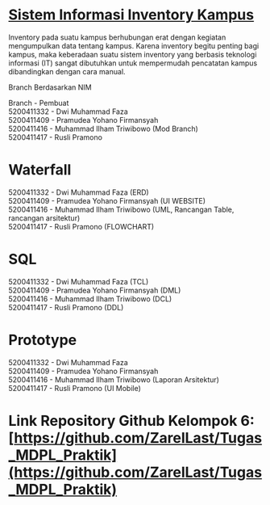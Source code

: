 # [Sistem Informasi Inventory Kampus](https://github.com/ZarelLast/Tugas_MDPL_Praktik)
Inventory pada suatu kampus berhubungan erat dengan kegiatan mengumpulkan data tentang kampus. Karena inventory begitu penting bagi kampus, maka keberadaan suatu sistem inventory yang berbasis teknologi informasi (IT) sangat dibutuhkan untuk mempermudah pencatatan kampus dibandingkan dengan cara manual.

Branch Berdasarkan NIM</br>

Branch     - Pembuat</br>
5200411332 - Dwi Muhammad Faza</br>
5200411409 - Pramudea Yohano Firmansyah</br>
5200411416 - Muhammad Ilham Triwibowo (Mod Branch)</br>
5200411417 - Rusli Pramono</br>

# Waterfall
5200411332 - Dwi Muhammad Faza (ERD)</br>
5200411409 - Pramudea Yohano Firmansyah (UI WEBSITE)</br>
5200411416 - Muhammad Ilham Triwibowo (UML, Rancangan Table, rancangan arsitektur)</br>
5200411417 - Rusli Pramono (FLOWCHART)</br>

# SQL
5200411332 - Dwi Muhammad Faza (TCL)</br>
5200411409 - Pramudea Yohano Firmansyah (DML)</br>
5200411416 - Muhammad Ilham Triwibowo (DCL)</br>
5200411417 - Rusli Pramono (DDL)</br>

# Prototype
5200411332 - Dwi Muhammad Faza</br>
5200411409 - Pramudea Yohano Firmansyah</br>
5200411416 - Muhammad Ilham Triwibowo (Laporan Arsitektur)</br>
5200411417 - Rusli Pramono (UI Mobile)</br>

# Link Repository Github Kelompok 6: [https://github.com/ZarelLast/Tugas_MDPL_Praktik](https://github.com/ZarelLast/Tugas_MDPL_Praktik)
